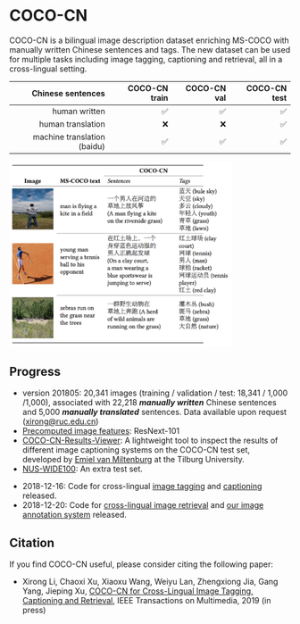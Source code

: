 # COCO-CN

COCO-CN is a bilingual image description dataset enriching MS-COCO with manually written Chinese sentences and tags. The new dataset can be used for multiple tasks including image tagging, captioning and retrieval, all in a cross-lingual setting. 


| Chinese sentences | COCO-CN train | COCO-CN val | COCO-CN  test| 
| -----:| -----:| -----:| -----:|
| human written    | :white_check_mark: | :white_check_mark: | :white_check_mark: | 
| human translation     | :x:     |   :x:  | :white_check_mark: | 
| machine translation (baidu)  | :white_check_mark: | :white_check_mark: | :white_check_mark: | 

<img src="dataset-snapshot.png" alt="coco-cn annotation examples"  width="400" />

## Progress

* version 201805: 20,341 images (training / validation / test: 18,341 / 1,000 /1,000), associated with 22,218 ***manually written*** Chinese sentences and 5,000 ***manually translated*** sentences. Data available upon request (xirong@ruc.edu.cn)
* [Precomputed image features](/data): ResNext-101
* [COCO-CN-Results-Viewer](https://github.com/evanmiltenburg/COCO-CN-Results-Viewer): A lightweight tool to inspect the results of different image captioning systems on the COCO-CN test set, developed by [Emiel van Miltenburg](https://emielvanmiltenburg.nl/) at the Tilburg University.
* [NUS-WIDE100](data/nuswide100): An extra test set.
+ 2018-12-16: Code for cross-lingual [image tagging](code/image-tagging-flickr8kcn) and [captioning](code/coco-cn_caption) released.
+ 2018-12-20: Code for [cross-lingual image retrieval](code/image-retrieval) and [our image annotation system](code/image-annotation-system) released.

## Citation

If you find COCO-CN useful, please consider citing the following paper:
* Xirong Li, Chaoxi Xu, Xiaoxu Wang, Weiyu Lan, Zhengxiong Jia, Gang Yang, Jieping Xu, [COCO-CN for Cross-Lingual Image Tagging, Captioning and Retrieval](https://arxiv.org/pdf/1805.08661.pdf), IEEE Transactions on Multimedia, 2019 (in press)
